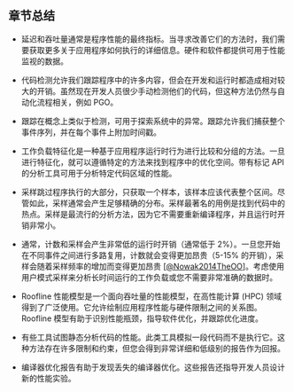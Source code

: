 ## 章节总结 

* 延迟和吞吐量通常是程序性能的最终指标。当寻求改善它们的方法时，我们需要获取更多关于应用程序如何执行的详细信息。硬件和软件都提供可用于性能监视的数据。

* 代码检测允许我们跟踪程序中的许多内容，但会在开发和运行时都造成相对较大的开销。虽然现在开发人员很少手动检测他们的代码，但这种方法仍然与自动化流程相关，例如 PGO。

* 跟踪在概念上类似于检测，可用于探索系统中的异常。跟踪允许我们捕获整个事件序列，并在每个事件上附加时间戳。

* 工作负载特征化是一种基于应用程序运行时行为进行比较和分组的方法。一旦进行特征化，就可以遵循特定的方法来找到程序中的优化空间。带有标记 API 的分析工具可用于分析特定代码区域的性能。

* 采样跳过程序执行的大部分，只获取一个样本，该样本应该代表整个区间。尽管如此，采样通常会产生足够精确的分布。采样最著名的用例是找到代码中的热点。采样是最流行的分析方法，因为它不需要重新编译程序，并且运行时开销非常小。

* 通常，计数和采样会产生非常低的运行时开销（通常低于 2%）。一旦您开始在不同事件之间进行多路复用，计数就会变得更加昂贵（5-15% 的开销），采样会随着采样频率的增加而变得更加昂贵 [[@Nowak2014TheOO](../References.md#Nowak2014TheOO)]。考虑使用用户模式采样来分析长时间运行的工作负载或您不需要非常准确的数据时。

* Roofline 性能模型是一个面向吞吐量的性能模型，在高性能计算 (HPC) 领域得到了广泛使用。它允许绘制应用程序性能与硬件限制之间的关系图。Roofline 模型有助于识别性能瓶颈，指导软件优化，并跟踪优化进度。

* 有些工具试图静态分析代码的性能。此类工具模拟一段代码而不是执行它。这种方法存在许多限制和约束，但您会得到非常详细和低级别的报告作为回报。

* 编译器优化报告有助于发现丢失的编译器优化。这些报告还指导开发人员设计新的性能实验。


